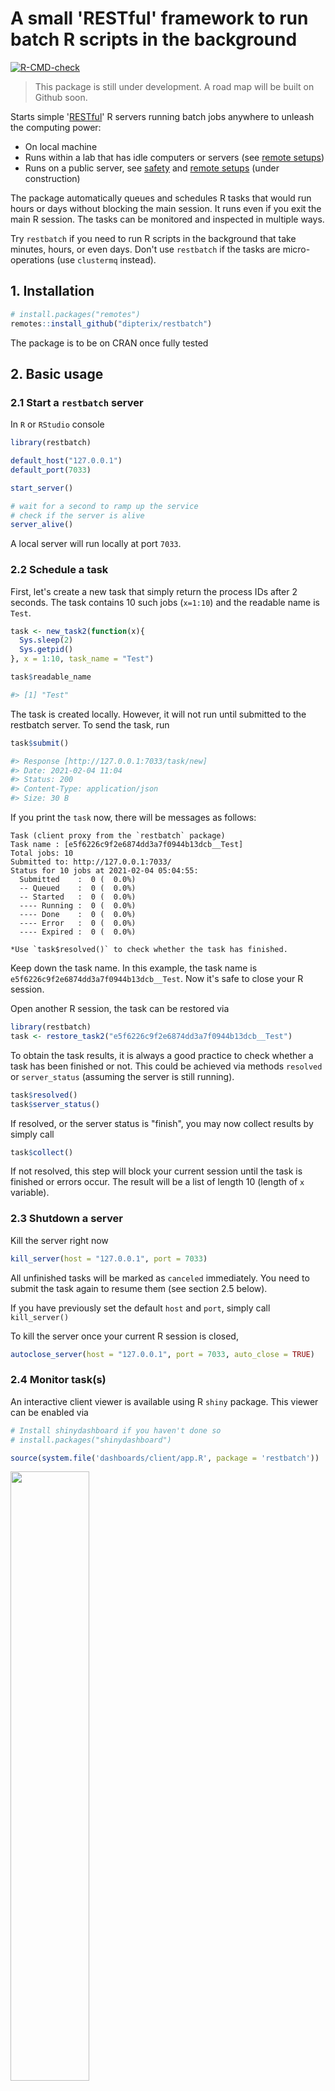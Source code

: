 # A small 'RESTful' framework to run batch R scripts in the background

<!-- badges: start -->
  [![R-CMD-check](https://github.com/dipterix/restbench/workflows/R-CMD-check/badge.svg)](https://github.com/dipterix/restbench/actions)
<!-- badges: end -->

> This package is still under development. A road map will be built on Github soon.

Starts simple '[RESTful](https://restfulapi.net/)' R servers running batch jobs anywhere to unleash the computing power:

* On local machine
* Runs within a lab that has idle computers or servers (see [remote setups](#remote-setups))
* Runs on a public server, see [safety](#safety) and [remote setups](#remote-setups) (under construction)

The package automatically queues and schedules R tasks that would run hours or days without blocking the main session. It runs even if you exit the main R session. The tasks can be monitored and inspected in multiple ways.

Try `restbatch` if you need to run R scripts in the background that take minutes, hours, or even days. Don't use `restbatch` if the tasks are micro-operations (use `clustermq` instead).


## 1. Installation

```r
# install.packages("remotes")
remotes::install_github("dipterix/restbatch")
```

The package is to be on CRAN once fully tested

## 2. Basic usage

### 2.1 Start a `restbatch` server

In `R` or `RStudio` console

```r
library(restbatch)

default_host("127.0.0.1")
default_port(7033)

start_server()

# wait for a second to ramp up the service
# check if the server is alive
server_alive()
```

A local server will run locally at port `7033`. 

### 2.2 Schedule a task

First, let's create a new task that simply return the process IDs after 2 seconds. The task contains 10 such jobs (`x=1:10`) and the readable name is `Test`.

```r
task <- new_task2(function(x){
  Sys.sleep(2)
  Sys.getpid()
}, x = 1:10, task_name = "Test")

task$readable_name

#> [1] "Test"
```

The task is created locally. However, it will not run until submitted to the restbatch server. To send the task, run

```r
task$submit()

#> Response [http://127.0.0.1:7033/task/new]
#> Date: 2021-02-04 11:04
#> Status: 200
#> Content-Type: application/json
#> Size: 30 B
```

If you print the `task` now, there will be messages as follows:

```
Task (client proxy from the `restbatch` package)
Task name : [e5f6226c9f2e6874dd3a7f0944b13dcb__Test]
Total jobs: 10
Submitted to: http://127.0.0.1:7033/
Status for 10 jobs at 2021-02-04 05:04:55:
  Submitted    :  0 (  0.0%)
  -- Queued    :  0 (  0.0%)
  -- Started   :  0 (  0.0%)
  ---- Running :  0 (  0.0%)
  ---- Done    :  0 (  0.0%)
  ---- Error   :  0 (  0.0%)
  ---- Expired :  0 (  0.0%)

*Use `task$resolved()` to check whether the task has finished.
```

Keep down the task name. In this example, the task name is `e5f6226c9f2e6874dd3a7f0944b13dcb__Test`. Now it's safe to close your R session.

Open another R session, the task can be restored via

```r
library(restbatch)
task <- restore_task2("e5f6226c9f2e6874dd3a7f0944b13dcb__Test")
```

To obtain the task results, it is always a good practice to check whether a task has been finished or not. This could be achieved via methods `resolved` or `server_status` (assuming the server is still running).

```r
task$resolved()
task$server_status()
```

If resolved, or the server status is "finish", you may now collect results by simply call

```r
task$collect()
```

If not resolved, this step will block your current session until the task is finished or errors occur. The result will be a list of length 10 (length of `x` variable).

### 2.3 Shutdown a server

Kill the server right now

```r
kill_server(host = "127.0.0.1", port = 7033)
```

All unfinished tasks will be marked as `canceled` immediately. You need to submit the task again to resume them (see section 2.5 below).


If you have previously set the default `host` and `port`, simply call `kill_server()`

To kill the server once your current R session is closed,

```r
autoclose_server(host = "127.0.0.1", port = 7033, auto_close = TRUE)
```

### 2.4 Monitor task(s)

An interactive client viewer is available using R `shiny` package. This viewer can be enabled via

```r
# Install shinydashboard if you haven't done so
# install.packages("shinydashboard")

source(system.file('dashboards/client/app.R', package = 'restbatch'))
```

<img src="https://user-images.githubusercontent.com/8163576/106888900-d6dabe80-66ac-11eb-8c1f-27716a3a7112.png" width="50%">

Alternatively, `task$monitor()` function integrates `RStudio`, creating job panels in via package `rstudioapi`.

```r
# install.packages("rstudioapi")
task$monitor()
```

### 2.5 Resume a task

If a server is killed, all unfinished tasks will be canceled. The tasks can be resumed without re-run everything. This requires to submit with flag `pack=FALSE` and `force=TRUE`:

```r
task$submit(pack=FALSE, force=TRUE)
```

